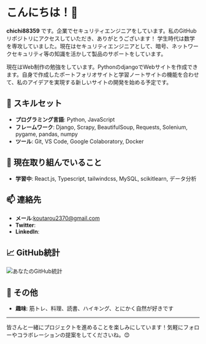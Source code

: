 # こんにちは！👋

**chichi88359** です。企業でセキュリティエンジニアをしています。私のGitHubリポジトリにアクセスしていただき、ありがとうございます！
学生時代は数学を専攻していました。現在はセキュリティエンジニアとして、暗号、ネットワークセキュリティ等の知識を活かして製品のサポートをしています。

現在はWeb制作の勉強をしています。PythonのdjangoでWebサイトを作成できます。自身で作成したポートフォリオサイトと学習ノートサイトの機能を合わせて、私のアイデアを実現する新しいサイトの開発を始める予定です。

## 🔧 スキルセット

- **プログラミング言語**: Python, JavaScript
- **フレームワーク**: Django, Scrapy, BeautifulSoup, Requests, Solenium, pygame, pandas, numpy
- **ツール**: Git, VS Code, Google Colaboratory, Docker

## 🌱 現在取り組んでいること

- **学習中**: React.js, Typescript, tailwindcss, MySQL, scikitlearn, データ分析

## 📫 連絡先

- **メール**:koutarou2370@gmail.com
- **Twitter**:
- **LinkedIn**: 

## 📈 GitHub統計

![あなたのGitHub統計](https://github-readme-stats.vercel.app/api?username=chichi88539&show_icons=true&theme=radical)

## 👀 その他

- **趣味**: 筋トレ、料理、読書、ハイキング、とにかく自然が好きです

---

皆さんと一緒にプロジェクトを進めることを楽しみにしています！気軽にフォローやコラボレーションの提案をしてくださいね。😊
